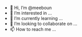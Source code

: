 - 👋 Hi, I’m @meeboun
- 👀 I’m interested in ...
- 🌱 I’m currently learning ...
- 💞️ I’m looking to collaborate on ...
- 📫 How to reach me ...

<!---
meeboun/meeboun is a ✨ special ✨ repository because its `README.md` (this file) appears on your GitHub profile.
You can click the Preview link to take a look at your changes.
--->
